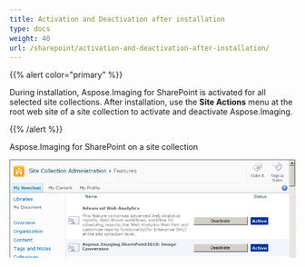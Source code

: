 ```yaml
---
title: Activation and Deactivation after installation
type: docs
weight: 40
url: /sharepoint/activation-and-deactivation-after-installation/
---
```


{{% alert color="primary" %}} 

During installation, Aspose.Imaging for SharePoint is activated for all selected site collections. After installation, use the **Site Actions** menu at the root web site of a site collection to activate and deactivate Aspose.Imaging. 

{{% /alert %}} 

Aspose.Imaging for SharePoint on a site collection

![todo:image_alt_text](activation-and-deactivation-after-installation_1.png)
